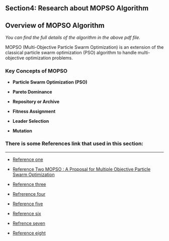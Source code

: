 ## Section4: Research about MOPSO Algorithm

## Overview of MOPSO Algorithm

*You can find the full details of the algorithm in the above pdf file.*

MOPSO (Multi-Objective Particle Swarm Optimization) is an extension of the classical particle swarm optimization (PSO) algorithm to handle multi-objective optimization problems. 

### Key Concepts of MOPSO

- **Particle Swarm Optimization (PSO)**

- **Pareto Dominance**

- **Repository or Archive**

- **Fitness Assignment**
- **Leader Selection**
- **Mutation**



### There is some References link that used in this section:
---

- [Reference one](https://jme.shahroodut.ac.ir/article_492_0035dffdbec9be55935fff2f29a7f3e7.pdf)


- [Reference Two MOPSO : A Proposal for Multiple
Objective Particle Swarm Optimization ](https://www.researchgate.net/publication/3949342_MOPSO_A_proposal_for_multiple_objective_particle_swarm_optimization)

- [Reference three](https://jme.shahroodut.ac.ir/article_492_0035dffdbec9be55935fff2f29a7f3e7.pdf
)

- [Refrerence four](https://www.sid.ir/fileserver/sf/6871394h01330
)
- [Reference five](https://nablearning.ir/%D8%A7%D9%84%DA%AF%D9%88%D8%B1%DB%8C%D8%AA%D9%85-%D8%A8%D9%87%DB%8C%D9%86%D9%87-%D8%B3%D8%A7%D8%B2%DB%8C-pso-%DA%86%D9%86%D8%AF-%D9%87%D8%AF%D9%81%D9%87-mopso/
)
- [Reference six](
https://youtu.be/_IBkxM4gg_Q?si=eUYo6t3fAH-9CpkO)

- [Refrence seven](https://jme.shahroodut.ac.ir/article_492_0035dffdbec9be55935fff2f29a7f3e7.pdf
)

- [Reference eight](https://faradars.org/courses/mvrmo9012-multiobjective-optimization-video-tutorials-pack?utm_medium=telegram)









